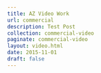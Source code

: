```yaml
---
title: AZ Video Work
url: commercial
description: Test Post
collection: commercial-video
paginate: commercial-video
layout: video.html
date: 2015-11-01
draft: false
---
```

